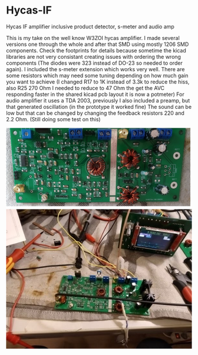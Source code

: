 # Hycas-IF
Hycas IF amplifier inclusive product detector, s-meter and audio amp

This is my take on the well know W3ZOI hycas amplifier. I made several versions one through the whole and after that SMD using mostly 1206 SMD components. Check the footprints for details because sometime the kicad libraries are not very consistant creating issues with ordering the wrong components (The diodes were 323 instead of DO-23 so needed to order again).
I included the s-meter extension which works very well. There are some resistors which may need some tuning depending on how much gain you want to achieve (I changed R17 to 1K instead of 3.3k to reduce the hiss, also R25 270 Ohm I needed to reduce to 47 Ohm the get the AVC responding faster in the shared kicad pcb layout it is now a potmeter)
For audio amplifier it uses a TDA 2003, previously I also included a preamp, but that generated oscillation (in the prototype it worked fine) The sound can be low but that can be changed by changing the feedback resistors 220 and 2.2 Ohm. (Still doing some test on this)

![VFO](https://github.com/paulh002/Hycas-IF/blob/master/hycas-a.jpg)
![VFO](https://github.com/paulh002/Hycas-IF/blob/master/HYCAS4.jpg)
